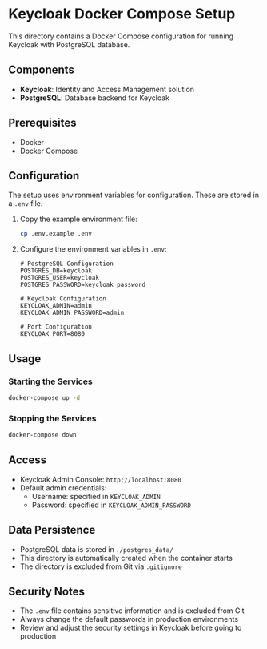 # Keycloak Docker Compose Setup

This directory contains a Docker Compose configuration for running Keycloak with PostgreSQL database.

## Components

- **Keycloak**: Identity and Access Management solution
- **PostgreSQL**: Database backend for Keycloak

## Prerequisites

- Docker
- Docker Compose

## Configuration

The setup uses environment variables for configuration. These are stored in a `.env` file.

1. Copy the example environment file:
   ```bash
   cp .env.example .env
   ```

2. Configure the environment variables in `.env`:
   ```
   # PostgreSQL Configuration
   POSTGRES_DB=keycloak
   POSTGRES_USER=keycloak
   POSTGRES_PASSWORD=keycloak_password

   # Keycloak Configuration
   KEYCLOAK_ADMIN=admin
   KEYCLOAK_ADMIN_PASSWORD=admin

   # Port Configuration
   KEYCLOAK_PORT=8080
   ```

## Usage

### Starting the Services

```bash
docker-compose up -d
```

### Stopping the Services

```bash
docker-compose down
```

## Access

- Keycloak Admin Console: `http://localhost:8080`
- Default admin credentials:
  - Username: specified in `KEYCLOAK_ADMIN`
  - Password: specified in `KEYCLOAK_ADMIN_PASSWORD`

## Data Persistence

- PostgreSQL data is stored in `./postgres_data/`
- This directory is automatically created when the container starts
- The directory is excluded from Git via `.gitignore`

## Security Notes

- The `.env` file contains sensitive information and is excluded from Git
- Always change the default passwords in production environments
- Review and adjust the security settings in Keycloak before going to production
